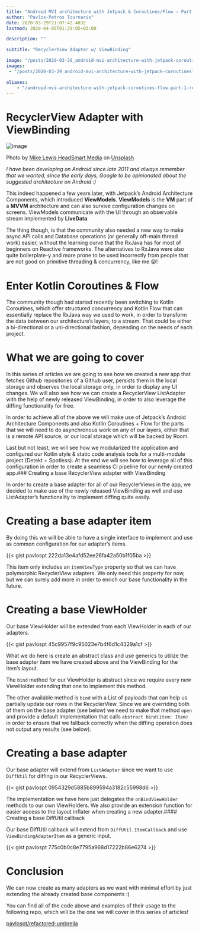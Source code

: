 ```yaml
---
title: "Android MVI architecture with Jetpack & Coroutines/Flow — Part 1 "
author: "Pavlos-Petros Tournaris"
date: 2020-03-29T21:07:42.403Z
lastmod: 2020-04-05T01:29:05+03:00

description: ""

subtitle: "RecyclerView Adapter w/ ViewBinding"

image: "/posts/2020-03-29_android-mvi-architecture-with-jetpack-coroutinesflowpart-1recyclerview-adapter-w/images/1.jpeg" 
images:
 - "/posts/2020-03-29_android-mvi-architecture-with-jetpack-coroutinesflowpart-1recyclerview-adapter-w/images/1.jpeg" 

aliases:
    - "/android-mvi-architecture-with-jetpack-coroutines-flow-part-1-recyclerview-adapter-w-83a10134207f"
---
```


RecyclerView Adapter with ViewBinding
==================

![image](/posts/2020-03-29_android-mvi-architecture-with-jetpack-coroutinesflowpart-1recyclerview-adapter-w/images/1.jpeg)

Photo by [Mike Lewis HeadSmart Media](https://unsplash.com/@mikeanywhere?utm_source=unsplash&utm_medium=referral&utm_content=creditCopyText) on [Unsplash](https://unsplash.com/s/photos/flow?utm_source=unsplash&utm_medium=referral&utm_content=creditCopyText)

*I have been developing on Android since late 2011 and always remember that we wanted, since the early days, Google to be opinionated about the suggested architecture on Android :)*

This indeed happened a few years later, with Jetpack’s Android Architecture Components, which introduced **ViewModels**. **ViewModels** is the **VM** part of a **MVVM** architecture and can also survive configuration changes on screens. ViewModels communicate with the UI through an observable stream implemented by **LiveData**.

The thing though, is that the community also needed a new way to make async API calls and Database operations (or generally off-main thread work) easier, without the learning curve that the RxJava has for most of beginners on Reactive frameworks. The alternatives to RxJava were also quite boilerplate-y and more prone to be used incorrectly from people that are not good on primitive threading &amp; concurrency, like me 😝!

Enter Kotlin Coroutines &amp; Flow
==================

The community though had started recently been switching to Kotlin Coroutines, which offer structured concurrency and Kotlin Flow that can essentially replace the RxJava way we used to work, in order to transform the data between our architecture’s layers, to a stream. That could be either a bi-directional or a uni-directional fashion, depending on the needs of each project.

What we are going to cover
==================

In this series of articles we are going to see how we created a new app that fetches Github repositories of a Github user, persists them in the local storage and observes the local storage only, in order to display any UI changes. We will also see how we can create a RecyclerView ListAdapter with the help of newly released ViewBinding, in order to also leverage the diffing functionality for free.

In order to achieve all of the above we will make use of Jetpack’s Android Architecture Components and also Kotlin Coroutines + Flow for the parts that we will need to do asynchronous work on any of our layers, either that is a remote API source, or our local storage which will be backed by Room.

Last but not least, we will see how we modularized the application and configured our Kotlin style &amp; static code analysis tools for a multi-module project (Detekt + Spotless). At the end we will see how to leverage all of this configuration in order to create a seamless CI pipeline for our newly created app.### Creating a base RecyclerView adapter with ViewBinding

In order to create a base adapter for all of our RecyclerViews in the app, we decided to make use of the newly released ViewBinding as well and use ListAdapter’s functionality to implement diffing quite easily.

Creating a base adapter item
==================

By doing this we will be able to have a single interface to implement and use as common configuration for our adapter’s items.

{{< gist pavlospt 222da13e4afd52ee26fa42a50b1f05ba >}}

This item only includes an `itemViewType` property so that we can have polymorphic RecyclerView adapters. We only need this property for now, but we can surely add more in order to enrich our base functionality in the future.

Creating a base ViewHolder
==================

Our base ViewHolder will be extended from each ViewHolder in each of our adapters.

{{< gist pavlospt 45c9957f9c95023e7b4f6d1c4329a1cf >}}

What we do here is create an abstract class and use generics to utilize the base adapter item we have created above and the ViewBinding for the item’s layout.

The `bind` method for our ViewHolder is abstract since we require every new ViewHolder extending that one to implement this method.

The other available method is `bind` with a List of payloads that can help us partially update our rows in the RecyclerView. Since we are overriding both of them on the base adapter (see below) we need to make that method `open` and provide a default implementation that calls `abstract bind(item: Item)` in order to ensure that we fallback correctly when the diffing operation does not output any results (see below).

Creating a base adapter
==================

Our base adapter will extend from `ListAdapter` since we want to use `DiffUtil` for diffing in our RecyclerViews.

{{< gist pavlospt 0954329d5885b899594a3182c55998d6 >}}

The implementation we have here just delegates the `onBindViewHolder` methods to our own ViewHolders. We also provide an extension function for easier access to the layout inflater when creating a new adapter.#### Creating a base DiffUtil callback

Our base DiffUtil callback will extend from `DiffUtil.ItemCallback` and use `ViewBindingAdapterItem` as a generic input.

{{< gist pavlospt 775c0b0c8e7795a968d17222b86e6274 >}}

Conclusion
==========

We can now create as many adapters as we want with minimal effort by just extending the already created base components :)

You can find all of the code above and examples of their usage to the following repo, which will be the one we will cover in this series of articles!

[pavlospt/refactored-umbrella](https://github.com/pavlospt/refactored-umbrella)
